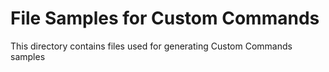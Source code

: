 # File Samples for Custom Commands

This directory contains files used for generating Custom Commands samples
